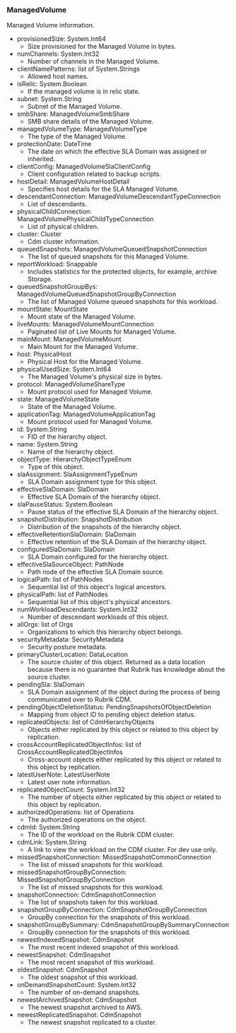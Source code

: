 ### ManagedVolume
Managed Volume information.

- provisionedSize: System.Int64
  - Size provisioned for the Managed Volume in bytes.
- numChannels: System.Int32
  - Number of channels in the Managed Volume.
- clientNamePatterns: list of System.Strings
  - Allowed host names.
- isRelic: System.Boolean
  - If the managed volume is in relic state.
- subnet: System.String
  - Subnet of the Managed Volume.
- smbShare: ManagedVolumeSmbShare
  - SMB share details of the Managed Volume.
- managedVolumeType: ManagedVolumeType
  - The type of the Managed Volume.
- protectionDate: DateTime
  - The date on which the effective SLA Domain was assigned or inherited.
- clientConfig: ManagedVolumeSlaClientConfig
  - Client configuration related to backup scripts.
- hostDetail: ManagedVolumeHostDetail
  - Specifies host details for the SLA Managed Volume.
- descendantConnection: ManagedVolumeDescendantTypeConnection
  - List of descendants.
- physicalChildConnection: ManagedVolumePhysicalChildTypeConnection
  - List of physical children.
- cluster: Cluster
  - Cdm cluster information.
- queuedSnapshots: ManagedVolumeQueuedSnapshotConnection
  - The list of queued snapshots for this Managed Volume.
- reportWorkload: Snappable
  - Includes statistics for the protected objects, for example, archive Storage.
- queuedSnapshotGroupBys: ManagedVolumeQueuedSnapshotGroupByConnection
  - The list of Managed Volume queued snapshots for this workload.
- mountState: MountState
  - Mount state of the Managed Volume.
- liveMounts: ManagedVolumeMountConnection
  - Paginated list of Live Mounts for Managed Volume.
- mainMount: ManagedVolumeMount
  - Main Mount for the Managed Volume.
- host: PhysicalHost
  - Physical Host for the Managed Volume.
- physicalUsedSize: System.Int64
  - The Managed Volume's physical size in bytes.
- protocol: ManagedVolumeShareType
  - Mount protocol used for Managed Volume.
- state: ManagedVolumeState
  - State of the Managed Volume.
- applicationTag: ManagedVolumeApplicationTag
  - Mount protocol used for Managed Volume.
- id: System.String
  - FID of the hierarchy object.
- name: System.String
  - Name of the hierarchy object.
- objectType: HierarchyObjectTypeEnum
  - Type of this object.
- slaAssignment: SlaAssignmentTypeEnum
  - SLA Domain assignment type for this object.
- effectiveSlaDomain: SlaDomain
  - Effective SLA Domain of the hierarchy object.
- slaPauseStatus: System.Boolean
  - Pause status of the effective SLA Domain of the hierarchy object.
- snapshotDistribution: SnapshotDistribution
  - Distribution of the snapshots of the hierarchy object.
- effectiveRetentionSlaDomain: SlaDomain
  - Effective retention of the SLA Domain of the hierarchy object.
- configuredSlaDomain: SlaDomain
  - SLA Domain configured for the hierarchy object.
- effectiveSlaSourceObject: PathNode
  - Path node of the effective SLA Domain source.
- logicalPath: list of PathNodes
  - Sequential list of this object's logical ancestors.
- physicalPath: list of PathNodes
  - Sequential list of this object's physical ancestors.
- numWorkloadDescendants: System.Int32
  - Number of descendant workloads of this object.
- allOrgs: list of Orgs
  - Organizations to which this hierarchy object belongs.
- securityMetadata: SecurityMetadata
  - Security posture metadata.
- primaryClusterLocation: DataLocation
  - The source cluster of this object. Returned as a data location because there is no guarantee that Rubrik has knowledge about the source cluster.
- pendingSla: SlaDomain
  - SLA Domain assignment of the object during the process of being communicated over to Rubrik CDM.
- pendingObjectDeletionStatus: PendingSnapshotsOfObjectDeletion
  - Mapping from object ID to pending object deletion status.
- replicatedObjects: list of CdmHierarchyObjects
  - Objects either replicated by this object or related to this object by replication.
- crossAccountReplicatedObjectInfos: list of CrossAccountReplicatedObjectInfos
  - Cross-account objects either replicated by this object or related to this object by replication.
- latestUserNote: LatestUserNote
  - Latest user note information.
- replicatedObjectCount: System.Int32
  - The number of objects either replicated by this object or related to this object by replication.
- authorizedOperations: list of Operations
  - The authorized operations on the object.
- cdmId: System.String
  - The ID of the workload on the Rubrik CDM cluster.
- cdmLink: System.String
  - A link to view the workload on the CDM cluster. For dev use only.
- missedSnapshotConnection: MissedSnapshotCommonConnection
  - The list of missed snapshots for this workload.
- missedSnapshotGroupByConnection: MissedSnapshotGroupByConnection
  - The list of missed snapshots for this workload.
- snapshotConnection: CdmSnapshotConnection
  - The list of snapshots taken for this workload.
- snapshotGroupByConnection: CdmSnapshotGroupByConnection
  - GroupBy connection for the snapshots of this workload.
- snapshotGroupBySummary: CdmSnapshotGroupBySummaryConnection
  - GroupBy connection for the snapshots of this workload.
- newestIndexedSnapshot: CdmSnapshot
  - The most recent indexed snapshot of this workload.
- newestSnapshot: CdmSnapshot
  - The most recent snapshot of this workload.
- oldestSnapshot: CdmSnapshot
  - The oldest snapshot of this workload.
- onDemandSnapshotCount: System.Int32
  - The number of on-demand snapshots.
- newestArchivedSnapshot: CdmSnapshot
  - The newest snapshot archived to AWS.
- newestReplicatedSnapshot: CdmSnapshot
  - The newest snapshot replicated to a cluster.
